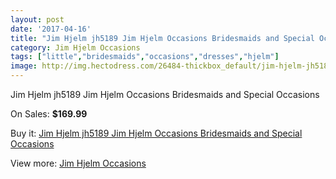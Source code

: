 ```yaml
---
layout: post
date: '2017-04-16'
title: "Jim Hjelm jh5189 Jim Hjelm Occasions Bridesmaids and Special Occasions"
category: Jim Hjelm Occasions
tags: ["little","bridesmaids","occasions","dresses","hjelm"]
image: http://img.hectodress.com/26484-thickbox_default/jim-hjelm-jh5189-jim-hjelm-occasions-bridesmaids-and-special-occasions.jpg
---
```

Jim Hjelm jh5189 Jim Hjelm Occasions Bridesmaids and Special Occasions

On Sales: **$169.99**
<a href="https://www.hectodress.com/jim-hjelm-occasions/12284-jim-hjelm-jh5189-jim-hjelm-occasions-bridesmaids-and-special-occasions.html"><amp-img layout="responsive" width="600" height="600" src="//img.hectodress.com/26484-thickbox_default/jim-hjelm-jh5189-jim-hjelm-occasions-bridesmaids-and-special-occasions.jpg" alt="Jim Hjelm jh5189 Jim Hjelm Occasions Bridesmaids and Special Occasions 0" /></a>
<a href="https://www.hectodress.com/jim-hjelm-occasions/12284-jim-hjelm-jh5189-jim-hjelm-occasions-bridesmaids-and-special-occasions.html"><amp-img layout="responsive" width="600" height="600" src="//img.hectodress.com/26486-thickbox_default/jim-hjelm-jh5189-jim-hjelm-occasions-bridesmaids-and-special-occasions.jpg" alt="Jim Hjelm jh5189 Jim Hjelm Occasions Bridesmaids and Special Occasions 1" /></a>
<a href="https://www.hectodress.com/jim-hjelm-occasions/12284-jim-hjelm-jh5189-jim-hjelm-occasions-bridesmaids-and-special-occasions.html"><amp-img layout="responsive" width="600" height="600" src="//img.hectodress.com/26485-thickbox_default/jim-hjelm-jh5189-jim-hjelm-occasions-bridesmaids-and-special-occasions.jpg" alt="Jim Hjelm jh5189 Jim Hjelm Occasions Bridesmaids and Special Occasions 2" /></a>

Buy it: [Jim Hjelm jh5189 Jim Hjelm Occasions Bridesmaids and Special Occasions](https://www.hectodress.com/jim-hjelm-occasions/12284-jim-hjelm-jh5189-jim-hjelm-occasions-bridesmaids-and-special-occasions.html "Jim Hjelm jh5189 Jim Hjelm Occasions Bridesmaids and Special Occasions")

View more: [Jim Hjelm Occasions](https://www.hectodress.com/190-jim-hjelm-occasions "Jim Hjelm Occasions")